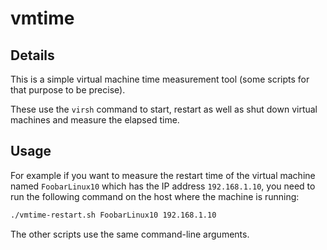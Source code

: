 # vmtime

## Details

This is a simple virtual machine time measurement tool (some scripts for that purpose to be precise).

These use the `virsh` command to start, restart as well as shut down virtual machines and measure the elapsed time.

## Usage

For example if you want to measure the restart time of the virtual machine named `FoobarLinux10` which has the IP address `192.168.1.10`, you need to run the following command on the host where the machine is running:

```bash
./vmtime-restart.sh FoobarLinux10 192.168.1.10
```

The other scripts use the same command-line arguments.
